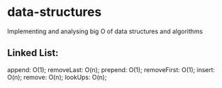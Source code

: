 # data-structures
Implementing and analysing big O of data structures and algorithms

## Linked List:
append: O(1);
removeLast: O(n);
prepend: O(1);
removeFirst: O(1);
insert: O(n);
remove: O(n);
lookUps: O(n);
